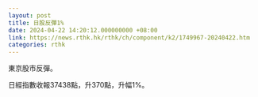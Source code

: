 ```yaml
---
layout: post
title: 日股反彈1%
date: 2024-04-22 14:20:12.000000000 +08:00
link: https://news.rthk.hk/rthk/ch/component/k2/1749967-20240422.htm
categories: rthk
---
```


東京股市反彈。

日經指數收報37438點，升370點，升幅1%。
